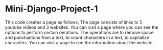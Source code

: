 # Mini-Django-Project-1

This code creates a page as follows;
The page consists of links to 5 youtube videos and 3 websites. You can visit a page where you can see the options to perform certain oerations.
The operations are to remove space and punctuations from a text, to count characters in a text, to capitalize characters.
You can visit a page to see the information about the website.
